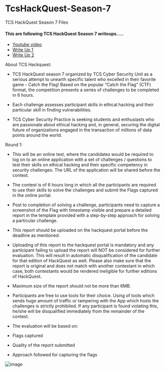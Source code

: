 # TcsHackQuest-Season-7
TCS HackQuest Season 7 Files


<h4> This are following TCS HackQuest Season 7 writeups.....</h4>
<ul>
  <li><a href="https://www.youtube.com/watch?v=-XE6QpDoYDA" >Youtube video</a></li>
  <li><a href="https://1nf3rn0-h.medium.com/tcs-hackquest-season-7-round-1-writeup-6ee5d83c873f" >Write Up 1</a></li>
  <li><a href="https://medium.com/@shaan_subhraneel/tcs-hackquest-season-07-round-01-walkthroughs-a91799fe367d" >Write Up 2</a></li>
</ul>

About TCS Hackquest:

-  TCS HackQuest season 7 organized by TCS Cyber Security Unit  as a serious attempt to unearth specific talent who excelled in their favorite game - Catch the Flag! Based on the popular “Catch the Flag” (CTF) format, the competition presents a series of challenges to be completed in 6 hours.

  
-  Each challenge assesses participant skills in ethical hacking and their particular skill in finding vulnerabilities.

-    TCS Cyber ​​Security Practice is seeking students and enthusiasts who are passionate about ethical hacking and, in general, securing the digital future of organizations engaged in the transaction of millions of data points around the world.
      
      
Round 1:

- This will be an online test, where the candidates would be required to log on to an online application with a set of challenges / questions to test their skills on ethical hacking and their specific competency in security challenges. The URL of the application will be shared before the contest.

- The contest is of 6 hours long in which all the participants are required to use their skills to solve the challenges and submit the Flags captured in the online portal.

- Post to completion of solving a challenge, participants need to capture a screenshot of the Flag with timestamp visible and prepare a detailed report in the template provided with a step-by-step approach for solving a particular challenge.

- This report should be uploaded on the hackquest portal before the deadline as mentioned.

- Uploading of this report to the hackquest portal is mandatory and any participant failing to upload the report will NOT be considered for further evaluation. This will result in automatic disqualification of the candidate for that edition of HackQuest as well. Please also make sure that the report is original and does not match with another contestant in which case, both contestants would be rendered ineligible for further editions of HackQuest.

- Maximum size of the report should not be more than 6MB.

- Participants are free to use tools for their choice. Using of tools which sends huge amount of traffic or tampering with the App which hosts the challenges is strictly prohibited. If any participant is found violating this, he/she will be disqualified immediately from the remainder of the contest.

- The evaluation will be based on:

- Flags captured

- Quality of the report submitted

- Approach followed for capturing the flags


![image](https://github.com/aashish36/TcsHackQuest-Season-7/assets/65489287/eedf45e0-9eb9-4456-a7a5-cab5b12e147c)
